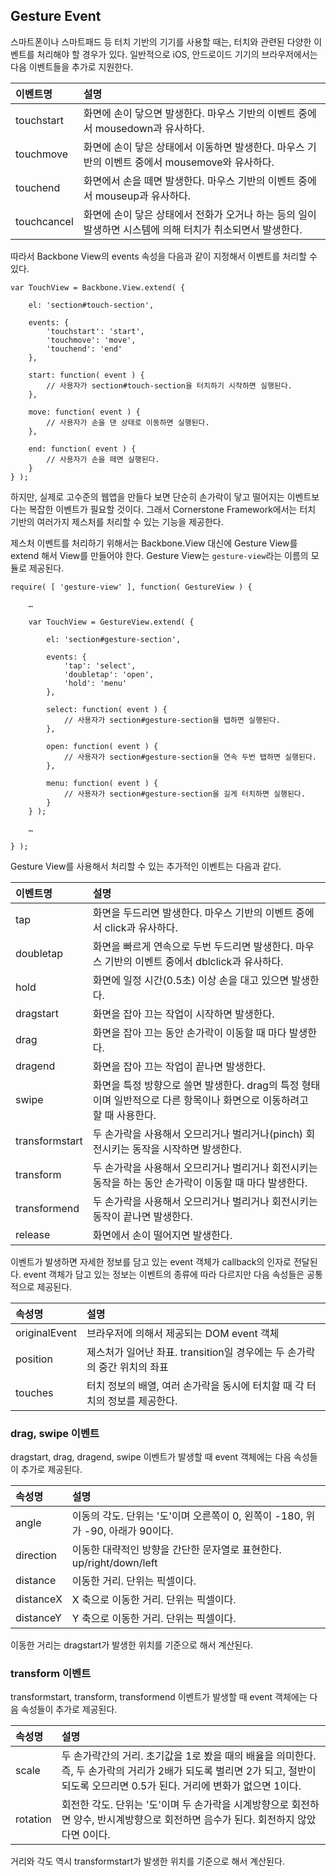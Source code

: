 <!--
layout: 'post'
section: 'Cornerstone Framework'
title: '제스쳐'
outline: '제스쳐'
date: '2012-11-16'
tagstr: 'application'
subsection: ‘본문’
order: ‘[2, 1, 8]’
-->

Gesture Event
-------------
스마트폰이나 스마트패드 등 터치 기반의 기기를 사용할 때는, 터치와 관련된 다양한 이벤트를 처리해야 할 경우가 있다. 일반적으로 iOS, 안드로이드 기기의 브라우저에서는 다음 이벤트들을 추가로 지원한다.

이벤트명 | 설명
:---- | :----
touchstart | 화면에 손이 닿으면 발생한다. 마우스 기반의 이벤트 중에서 mousedown과 유사하다.
touchmove | 화면에 손이 닿은 상태에서 이동하면 발생한다. 마우스 기반의 이벤트 중에서 mousemove와 유사하다.
touchend | 화면에서 손을 떼면 발생한다. 마우스 기반의 이벤트 중에서 mouseup과 유사하다.
touchcancel | 화면에 손이 닿은 상태에서 전화가 오거나 하는 등의 일이 발생하면 시스템에 의해 터치가 취소되면서 발생한다. 

따라서 Backbone View의 events 속성을 다음과 같이 지정해서 이벤트를 처리할 수 있다.

```
var TouchView = Backbone.View.extend( {
	
	el: 'section#touch-section',
	
	events: {
		'touchstart': 'start',
		'touchmove': 'move',
		'touchend': 'end'
	},
	
	start: function( event ) {
		// 사용자가 section#touch-section을 터치하기 시작하면 실행된다.
	},
	
	move: function( event ) {
		// 사용자가 손을 댄 상태로 이동하면 실행된다.
	},
	
	end: function( event ) {
		// 사용자가 손을 떼면 실행된다.
	}
} );
```

하지만, 실제로 고수준의 웹앱을 만들다 보면 단순히 손가락이 닿고 떨어지는 이벤트보다는 복잡한 이벤트가 필요할 것이다. 그래서 Cornerstone Framework에서는 터치 기반의 여러가지 제스처를 처리할 수 있는 기능을 제공한다.

제스처 이벤트를 처리하기 위해서는 Backbone.View 대신에 Gesture View를 extend 해서 View를 만들어야 한다. Gesture View는 `gesture-view`라는 이름의 모듈로 제공된다.

```
require( [ 'gesture-view' ], function( GestureView ) {

	…
	
	var TouchView = GestureView.extend( {
		
		el: 'section#gesture-section',
		
		events: {
			'tap': 'select',
			'doubletap': 'open',
			'hold': 'menu'
		},
		
		select: function( event ) {
			// 사용자가 section#gesture-section을 탭하면 실행된다.
		},
		
		open: function( event ) {
			// 사용자가 section#gesture-section을 연속 두번 탭하면 실행된다.
		},
		
		menu: function( event ) {
			// 사용자가 section#gesture-section을 길게 터치하면 실행된다.
		}
	} );

	…
	
} );
```

Gesture View를 사용해서 처리할 수 있는 추가적인 이벤트는 다음과 같다.

이벤트명 | 설명
:---- | :----
tap | 화면을 두드리면 발생한다. 마우스 기반의 이벤트 중에서 click과 유사하다.
doubletap | 화면을 빠르게 연속으로 두번 두드리면 발생한다. 마우스 기반의 이벤트 중에서 dblclick과 유사하다.
hold | 화면에 일정 시간(0.5초) 이상 손을 대고 있으면 발생한다.
dragstart | 화면을 잡아 끄는 작업이 시작하면 발생한다.
drag | 화면을 잡아 끄는 동안 손가락이 이동할 때 마다 발생한다.
dragend | 화면을 잡아 끄는 작업이 끝나면 발생한다.
swipe | 화면을 특정 방향으로 쓸면 발생한다. drag의 특정 형태이며 일반적으로 다른 항목이나 화면으로 이동하려고 할 때 사용한다.
transformstart | 두 손가락을 사용해서 오므리거나 벌리거나(pinch) 회전시키는 동작을 시작하면 발생한다.
transform | 두 손가락을 사용해서 오므리거나 벌리거나 회전시키는 동작을 하는 동안 손가락이 이동할 때 마다 발생한다.
transformend | 두 손가락을 사용해서 오므리거나 벌리거나 회전시키는 동작이 끝나면 발생한다.
release | 화면에서 손이 떨어지면 발생한다.

이벤트가 발생하면 자세한 정보를 담고 있는 event 객체가 callback의 인자로 전달된다. event 객체가 담고 있는 정보는 이벤트의 종류에 따라 다르지만 다음 속성들은 공통적으로 제공된다.

속성명 | 설명
:---- | :----
originalEvent | 브라우저에 의해서 제공되는 DOM event 객체
position | 제스처가 일어난 좌표. transition일 경우에는 두 손가락의 중간 위치의 좌표
touches | 터치 정보의 배열, 여러 손가락을 동시에 터치할 때 각 터치의 정보를 제공한다.

### drag, swipe 이벤트

dragstart, drag, dragend, swipe 이벤트가 발생할 때 event 객체에는 다음 속성들이 추가로 제공된다.

속성명 | 설명
:---- | :----
angle | 이동의 각도. 단위는 '도'이며 오른쪽이 0, 왼쪽이 -180, 위가 -90, 아래가 90이다.
direction | 이동한 대략적인 방향을 간단한 문자열로 표현한다. up/right/down/left
distance | 이동한 거리. 단위는 픽셀이다.
distanceX | X 축으로 이동한 거리. 단위는 픽셀이다.
distanceY | Y 축으로 이동한 거리. 단위는 픽셀이다.

이동한 거리는 dragstart가 발생한 위치를 기준으로 해서 계산된다.

### transform 이벤트

transformstart, transform, transformend 이벤트가 발생할 때 event 객체에는 다음 속성들이 추가로 제공된다.

속성명 | 설명
:---- | :----
scale | 두 손가락간의 거리. 초기값을 1로 봤을 때의 배율을 의미한다. 즉, 두 손가락의 거리가 2배가 되도록 벌리면 2가 되고, 절반이 되도록 오므리면 0.5가 된다. 거리에 변화가 없으면 1이다.
rotation | 회전한 각도. 단위는 '도'이며 두 손가락을 시계방향으로 회전하면 양수, 반시계방향으로 회전하면 음수가 된다. 회전하지 않았다면 0이다.

거리와 각도 역시 transformstart가 발생한 위치를 기준으로 해서 계산된다.
